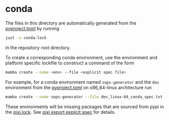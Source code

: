 # conda

The files in this directory are automatically generated from the
[pyproject.toml](../pyproject.toml) by running

```sh
just -n conda-lock
```

in the repository root directory.

To create a corresponding conda environment, use the environment and platform
specific lockfile to construct a command of the form

```sh
mamba create --name <env> --file <explicit spec file>
```

For example, for a conda environment named `sops-generator` and the `dev` environment
from the [pyproject.toml](../pyproject.toml) on x86_64-linux architecture run

```sh
mamba create --name sops-generator --file dev_linux-64_conda_spec.txt
```

These environments will be missing packages that are sourced from pypi in the
[pixi.lock](../pixi.lock). See [pixi export explicit
spec](https://pixi.sh/dev/reference/cli/#project-export-conda-explicit-spec) for
details.
